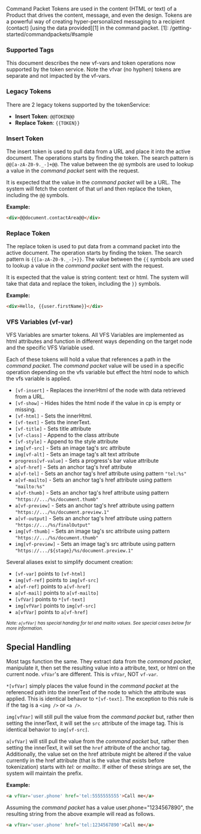 Command Packet Tokens are used in the content (HTML or text) of a Product that drives the content, message, and even the design.  Tokens are a powerful way of creating hyper-personalized messaging to a recipient (contact) [using the data provided][1] in the command packet.
  [1]: /getting-started/commandpackets/#sample

### Supported Tags

This document describes the new vf-vars and token operations now supported by the token service.  Note the vfvar (no hyphen) tokens are separate and not impacted by the vf-vars.

### Legacy Tokens

There are 2 legacy tokens supported by the tokenService:

* __Insert Token__: ```@@TOKEN@@```
* __Replace Token__: ```{{TOKEN}}```


### Insert Token

The insert token is used to pull data from a URL and place it into the active document.  The operations starts by finding the token. The search pattern is ```@@[a-zA-Z0-9._-]+@@```. The value between the ```@@``` symbols are used to lookup a value in the _command packet_ sent with the request.  

It is expected that the value in the _command packet_ will be a URL. The system will fetch the content of that url and then replace the token, including the ```@@``` symbols.

__Example:__

```html
<div>@@document.contactArea@@</div>
```

### Replace Token

The replace token is used to put data from a command packet into the active document. The operation starts by finding the token. The search pattern is ```{{[a-zA-Z0-9._-]+}}```. The value between the ```{{``` symbols are used to lookup a value in the _command packet_ sent with the request.

It is expected that the value is string content: text or html. The system will take that data and replace the token, including the ```}}``` symbols.

__Example:__

```html
<div>Hello, {{user.firstName}}</div>
```

### VFS Variables (vf-var)

VFS Variables are smarter tokens. All VFS Variables are implemented as html attributes and function in different ways depending on the target node and the specific VFS Variable used.

Each of these tokens will hold a value that references a path in the _command packet_. The _command packet_ value will be used in a specific operation depending on the vfs variable but effect the html node to which the vfs variable is applied.

- ```[vf-insert]``` - Replaces the innerHtml of the node with data retrieved from a URL.
- ```[vf-show]``` - Hides hides the html node if the value in cp is empty or missing.
- ```[vf-html]``` - Sets the innerHtml.
- ```[vf-text]``` - Sets the innerText.
- ```[vf-title]``` - Sets title attribute
- ```[vf-class]``` - Append to the class attribute
- ```[vf-style]``` - Append to the style attribute
- ```img[vf-src]``` - Sets an image tag's src attribute
- ```img[vf-alt]``` - Sets an image tag's alt text attribute
- ```progress[vf-value]``` - Sets a progress's bar value attribute
- ```a[vf-href]``` - Sets an anchor tag's href attribute
- ```a[vf-tel]``` - Sets an anchor tag's href attribute using pattern `"tel:%s"`
- ```a[vf-mailto]``` - Sets an anchor tag's href attribute using pattern `"mailto:%s"`
- ```a[vf-thumb]``` - Sets an anchor tag's href attribute using pattern `"https://.../%s/document.thumb"`
- ```a[vf-preview]``` - Sets an anchor tag's href attribute using pattern `"https://.../%s/document.preview.1"`
- ```a[vf-output]``` - Sets an anchor tag's href attribute using pattern `"https://.../%s/finalOutput"`
- ```img[vf-thumb]``` - Sets an image tag's src attribute using pattern `"https://.../%s/document.thumb"`
- ```img[vf-preview]``` - Sets an image tag's src attribute using pattern `"https://.../${stage}/%s/document.preview.1"`

Several aliases exist to simplify document creation:

- ```[vf-var]``` points to ```[vf-html]```
- ```img[vf-ref]``` points to ```img[vf-src]```
- ```a[vf-ref]``` points to ```a[vf-href]```
- ```a[vf-mail]``` points to ```a[vf-mailto]```
- ```[vfVar]``` points to ```*[vf-text]```
- ```img[vfVar]``` points to ```img[vf-src]```
- ```a[vfVar]``` points to ```a[vf-href]```

<sup>_Note: ```a[vfVar]``` has special handing for tel and mailto values.  See special
cases below for more information._</sup>

<!--<sup>_Note: The ```*``` symbol above indicates that this vfs variable is valid on any tag. although it might not make sense on certain tags._</sup>-->


## Special Handling

Most tags function the same. They extract data from the _command packet_, manipulate it, then set the resulting value into a attribute, text, or html on the current node. ```vfVar```'s are different.  This is ```vfVar```, NOT ```vf-var```.


 ```*[vfVar]``` simply places the value found in the _command packet_ at the referenced path into the innerText of the node to which the attribute was applied. This is identical behavor to ```*[vf-text]```. The exception to this rule is if the tag is a ```<img />``` or ```<a />```.

 ```img[vfVar]``` will still pull the value from the _command packet_ but, rather then setting the innerText, it will set the ```src``` attribute of the image tag. This is identical behavior to ```img[vf-src]```.

 ```a[vfVar]``` will still pull the value from the _command packet_ but, rather then setting the innerText, it will set the ```href``` attribute of the anchor tag.  Additionally, the value set on the href attribute might be altered if the value currently in the href attribute (that is the value that exists before tokenization) starts with _tel:_ or _mailto:_.   If either of these strings are set, the system will maintain the prefix.

__Example:__

```html
<a vfVar='user.phone' href='tel:5555555555'>Call me</a>
```

Assuming the _command packet_ has a value user.phone="1234567890", the resulting string from the above example will read as follows.

```html
<a vfVar='user.phone' href='tel:1234567890'>Call me</a>
```
